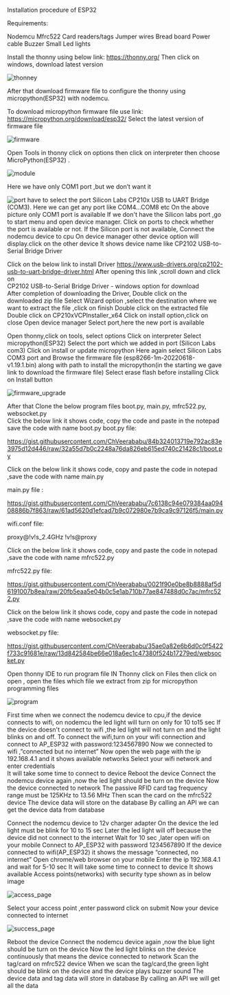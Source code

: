 Installation procedure of ESP32

Requirements:

Nodemcu
Mfrc522
Card readers/tags
Jumper wires
Bread board
Power cable
Buzzer
Small Led lights



Install the thonny using below link: 
    https://thonny.org/
Then click on windows, download latest version

![thonney](https://github.com/ChVeerababu/MFRC522_ESP32/blob/main/thonney.png?raw=true)

After that download firmware file to configure the thonny using micropython(ESP32) with nodemcu.

To download micropython firmware file use link:
                        https://micropython.org/download/esp32/
Select the latest version of firmware file

![firmware](https://github.com/ChVeerababu/MFRC522_ESP32/blob/main/firmware.png?raw=true)


Open Tools  in thonny click on options then click on interpreter then choose  MicroPython(ESP32) .

![module](https://github.com/ChVeerababu/MFRC522_ESP32/blob/main/module.png?raw=true)


Here we have only COM1 port ,but we don’t want it

![port](https://github.com/ChVeerababu/MFRC522_ESP32/blob/main/port.png?raw=true)
 have to select the port Silicon Labs CP210x USB to UART Bridge (COM3). 
Here we can get any port like COM4…COM8 etc 
On the above picture only COM1 port is available
If we don't have the Silicon labs port ,go to start menu and open device manager.
Click on ports  to check whether the port is available or not.
If the Silicon port is not available, Connect the nodemcu device to cpu
On device manager other device option will display.click on the other device 
It shows device name like CP2102 USB-to-Serial Bridge Driver

Click on the below link to install Driver
           https://www.usb-drivers.org/cp2102-usb-to-uart-bridge-driver.html
After opening this link ,scroll down and click on  
          CP2102 USB-to-Serial Bridge Driver - windows option for download                                                   
After completion of downloading the Driver, Double click on the downloaded zip file
Select Wizard option ,select the destination where we want to extract the file ,click on finish
Double click on the  extracted file 
Double click on CP210xVCPInstaller_x64
Click on install option,click on close
Open device manager
Select port,here the new port is available 

Open thonny,click on tools, select options 
Click on interpreter
Select micropython(ESP32)
Select the port which we added in port (Silicon Labs com3)
Click on install or update micropython 
Here again select Silicon Labs COM3 port and  Browse the firmware file (esp8266-1m-20220618-v1.19.1.bin)  along with path to install the micropython(in the starting  we gave link to download the firmware file)
Select erase flash before installing
Click on Install button

![firmware_upgrade](https://github.com/ChVeerababu/MFRC522_ESP32/blob/main/firmware_upgrade.png?raw=true)



 After that Clone the below program files boot.py,     main.py,   mfrc522.py,   websocket.py    
Click the below link it shows code, copy the code and paste in the notepad save the code with name boot.py
boot.py file:

https://gist.githubusercontent.com/ChVeerababu/84b324013719e792ac83e3975d12d446/raw/32a55d7b0c2248a76da826eb615ed740c21428c1/boot.py

Click on the below link it shows code, copy and paste the code in notepad ,save the code with name main.py



main.py file :

https://gist.githubusercontent.com/ChVeerababu/7c6138c94e079384aa09408886b7f863/raw/61ad5620d1efcad7b9c072980e7b9ca9c97126f5/main.py 


wifi.conf file:

proxy@!v!s_2.4GHz !v!s@proxy 

Click on the below link it shows code, copy and paste the code in notepad ,save the code with name mfrc522.py

mfrc522.py file:

https://gist.githubusercontent.com/ChVeerababu/0021f90e0be8b8888af5d6191007b8ea/raw/20fb5eaa5e04b0c5e1ab710b77ae847488d0c7ac/mfrc522.py 

Click on the below link it shows code, copy and paste the code in notepad ,save the code with name websocket.py

websocket.py file:

https://gist.githubusercontent.com/ChVeerababu/35ae0a82e6b6d0c0f5422f733c91681e/raw/13d842584be66e018a6ec1c47380f524b17279ed/websocket.py

Open thonny IDE to run program file
IN Thonny click on Files then click on open ,  open the files which file we extract from zip for micropython programming files


![program](https://github.com/ChVeerababu/MFRC522_ESP32/blob/main/program.png?raw=true)

First time when we connect the nodemcu device to cpu,if the device connects to wifi, on nodemcu the led light will turn on only for 10 to15 sec
If the device doesn't connect to wifi ,the led light will not turn on and the light blinks on and off.
To connect the wifi,turn on your wifi connection and connect to AP_ESP32 with password:1234567890
Now we connected to wifi ,”connected but no internet”
Now open the web page with the ip 192.168.4.1 and it shows available networks 
Select your wifi network and enter credentials  
It will take some time to connect to device
Reboot the device
Connect the nodemcu  device again ,now the led light  should be turn on the device
Now the device connected to network
The passive RFID  card tag frequency range must be 125KHz to 13.56 MHz 
Then scan the card on the mfrc522 device
The device data will store on the database 
By calling an API we can get the device data from database








Connect the nodemcu device to 12v charger adapter
On the device the led light must be blink for 10 to 15 sec
Later the led light will off  because the device did  not connect to the  internet
Wait for 10 sec ,later open wifi on your mobile
Connect to AP_ESP32 with password 1234567890
If the device connected to wifi(AP_ESP32) it shows the message  “connected, no internet”
Open chrome/web browser on your mobile
Enter the ip 192.168.4.1 and wait for 5-10 sec 
It will take some time to connect to device
It shows available Access points(networks) with security type shown as in below image

![access_page](https://github.com/ChVeerababu/MFRC522_ESP32/blob/main/access_page.png?raw=true)


Select your access point ,enter password click on submit
Now your device connected to internet

![success_page](https://github.com/ChVeerababu/MFRC522_ESP32/blob/main/success_page.png?raw=true)

Reboot the device
Connect the nodemcu  device again ,now the blue light  should be turn on the device
Now the led light blinks on the device continuously that means the device connected to network
Scan the tag/card on mfrc522 device
When we scan the tag/card,the green light should be blink on the device and the device plays  buzzer sound
The device data and tag data will store in database
By calling an API we will get all the data
 





